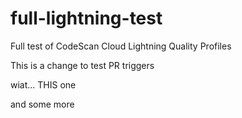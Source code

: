 # full-lightning-test
Full test of CodeScan Cloud Lightning Quality Profiles


This is a change to test PR triggers


wiat... THIS one

and some more

